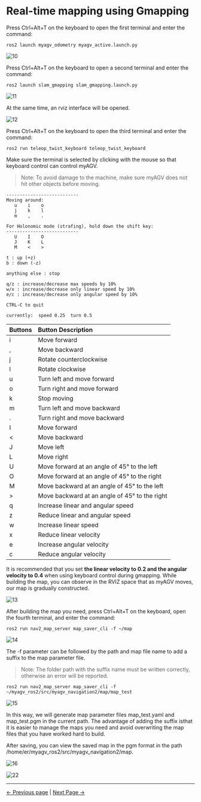 # Real-time mapping using Gmapping

Press Ctrl+Alt+T on the keyboard to open the first terminal and enter the command:

```
ros2 launch myagv_odometry myagv_active.launch.py
```

![10](../../resources/6-SDKDevelopment/6.3/10.png)

Press Ctrl+Alt+T on the keyboard to open a second terminal and enter the command:

```
ros2 launch slam_gmapping slam_gmapping.launch.py
```

![11](../../resources/6-SDKDevelopment/6.3/11.png)

At the same time, an rviz interface will be opened.

![12](../../resources/6-SDKDevelopment/6.3/12.png)

Press Ctrl+Alt+T on the keyboard to open the third terminal and enter the command:

```
ros2 run teleop_twist_keyboard teleop_twist_keyboard
```

Make sure the terminal is selected by clicking with the mouse so that keyboard control can control myAGV.

> Note: To avoid damage to the machine, make sure myAGV does not hit other objects before moving.

```
---------------------------
Moving around:
   u    i    o
   j    k    l
   m    ,    .

For Holonomic mode (strafing), hold down the shift key:
---------------------------
   U    I    O
   J    K    L
   M    <    >

t : up (+z)
b : down (-z)

anything else : stop

q/z : increase/decrease max speeds by 10%
w/x : increase/decrease only linear speed by 10%
e/c : increase/decrease only angular speed by 10%

CTRL-C to quit

currently:	speed 0.25	turn 0.5 
```

| Buttons | Button Description                            |
| :------ | :-------------------------------------------- |
| i       | Move forward                                  |
| ,       | Move backward                                 |
| j       | Rotate counterclockwise                       |
| l       | Rotate clockwise                              |
| u       | Turn left and move forward                    |
| o       | Turn right and move forward                   |
| k       | Stop moving                                   |
| m       | Turn left and move backward                   |
| .       | Turn right and move backward                  |
| I       | Move forward                                  |
| <       | Move backward                                 |
| J       | Move left                                     |
| L       | Move right                                    |
| U       | Move forward at an angle of 45° to the left   |
| O       | Move forward at an angle of 45° to the right  |
| M       | Move backward at an angle of 45° to the left  |
| >       | Move backward at an angle of 45° to the right |
| q       | Increase linear and angular speed             |
| z       | Reduce linear and angular speed               |
| w       | Increase linear speed                         |
| x       | Reduce linear velocity                        |
| e       | Increase angular velocity                     |
| c       | Reduce angular velocity                       |

It is recommended that you set **the linear velocity to 0.2 and the angular velocity to 0.4** when using keyboard control during gmapping. While building the map, you can observe in the RVIZ space that as myAGV moves, our map is gradually constructed.

![13](../../resources/6-SDKDevelopment/6.3/13.png)

After building the map you need, press Ctrl+Alt+T on the keyboard, open the fourth terminal, and enter the command:

```
ros2 run nav2_map_server map_saver_cli -f ~/map
```

![14](../../resources/6-SDKDevelopment/6.3/14.png)

The -f parameter can be followed by the path and map file name to add a suffix to the map parameter file.

> Note: The folder path with the suffix name must be written correctly, otherwise an error will be reported.

```
ros2 run nav2_map_server map_saver_cli -f ~/myagv_ros2/src/myagv_navigation2/map/map_test
```

![15](../../resources/6-SDKDevelopment/6.3/15.png)

In this way, we will generate map parameter files map_test.yaml and map_test.pgm in the current path. The advantage of adding the suffix is ​​that it is easier to manage the maps you need and avoid overwriting the map files that you have worked hard to build.

After saving, you can view the saved map in the pgm format in the path /home/er/myagv_ros2/src/myagv_navigation2/map.

![16](../../resources/6-SDKDevelopment/6.3/16.png)

![22](../../resources/6-SDKDevelopment/6.3/22.png)

---

[← Previous page](6.2.4-Basic_Control_Based_on_ROS.md) | [Next Page →](6.2.6-Real-time_Mapping_with_Cartographer.md)
